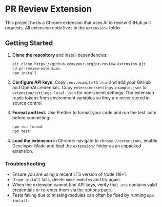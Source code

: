 # PR Review Extension

This project hosts a Chrome extension that uses AI to review GitHub pull requests.
All extension code lives in the `extension/` folder.

## Getting Started

1. **Clone the repository** and install dependencies:

   ```bash
   git clone https://github.com/your-org/pr-review-extension.git
   cd pr-review-extension
   npm install
   ```

2. **Configure API keys.** Copy `.env.example` to `.env` and add your GitHub and
   OpenAI credentials. Copy `extension/settings.example.json` to
   `extension/settings.local.json` for non-secret settings. The extension reads
   tokens from environment variables so they are never stored in source control.

3. **Format and test.** Use Prettier to format your code and run the test
   suite before committing:

   ```bash
   npm run format
   npm test
   ```

4. **Load the extension** in Chrome: navigate to `chrome://extensions`,
   enable Developer Mode and load the `extension/` folder as an unpacked
   extension.

### Troubleshooting

- Ensure you are using a recent LTS version of Node (18+).
- If `npm install` fails, delete `node_modules` and try again.
- When the extension cannot find API keys, verify that
  `.env` contains valid credentials or re-enter them via the options page.
- Tests failing due to missing modules can often be fixed by running
  `npm install`.
